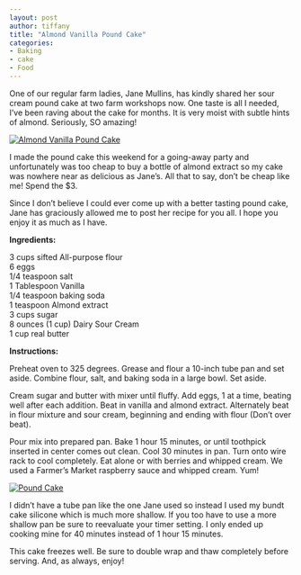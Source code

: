 ```yaml
---
layout: post
author: tiffany
title: "Almond Vanilla Pound Cake"
categories: 
- Baking
- cake
- Food
---
```


One of our regular farm ladies, Jane Mullins, has kindly shared her sour cream pound cake at two farm workshops now. One taste is all I needed, I’ve been raving about the cake for months. It is very moist with subtle hints of almond. Seriously, SO amazing!

[![](jekyll_uploads/2011/08/Beans-Party-017-575x397.jpg "Almond Vanilla Pound Cake")](http://www.sweetpeonies.com/2011/08/almond-vanilla-pound-cake/beans-party-017/)

I made the pound cake this weekend for a going-away party and unfortunately was too cheap to buy a bottle of almond extract so my cake was nowhere near as delicious as Jane’s. All that to say, don’t be cheap like me! Spend the $3\.

Since I don’t believe I could ever come up with a better tasting pound cake, Jane has graciously allowed me to post her recipe for you all. I hope you enjoy it as much as I have.

**Ingredients:**

3 cups sifted All-purpose flour  
6 eggs  
1/4 teaspoon salt  
1 Tablespoon Vanilla  
1/4 teaspoon baking soda  
1 teaspoon Almond extract  
3 cups sugar  
8 ounces (1 cup) Dairy Sour Cream  
1 cup real butter

**Instructions:**

Preheat oven to 325 degrees. Grease and flour a 10-inch tube pan and set aside. Combine flour, salt, and baking soda in a large bowl. Set aside.

Cream sugar and butter with mixer until fluffy. Add eggs, 1 at a time, beating well after each addition. Beat in vanilla and almond extract. Alternately beat in flour mixture and sour cream, beginning and ending with flour (Don’t over beat).

Pour mix into prepared pan. Bake 1 hour 15 minutes, or until toothpick inserted in center comes out clean. Cool 30 minutes in pan. Turn onto wire rack to cool completely. Eat alone or with berries and whipped cream. We used a Farmer’s Market raspberry sauce and whipped cream. Yum!

[![](jekyll_uploads/2011/08/Beans-Party-003-575x381.jpg "Pound Cake")](http://www.sweetpeonies.com/2011/08/almond-vanilla-pound-cake/beans-party-003/)

I didn’t have a tube pan like the one Jane used so instead I used my bundt cake silicone which is much more shallow. If you too have to use a more shallow pan be sure to reevaluate your timer setting. I only ended up cooking mine for 40 minutes instead of 1 hour 15 minutes.

This cake freezes well. Be sure to double wrap and thaw completely before serving. And, as always, enjoy!
